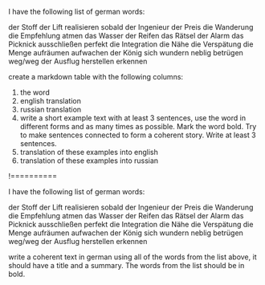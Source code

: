 I have the following list of german words:

der Stoff
der Lift
realisieren
sobald
der Ingenieur
der Preis
die Wanderung
die Empfehlung
atmen
das Wasser
der Reifen
das Rätsel
der Alarm
das Picknick
ausschließen
perfekt
die Integration
die Nähe
die Verspätung
die Menge
aufräumen
aufwachen
der König
sich wundern
neblig
betrügen
weg/weg
der Ausflug
herstellen
erkennen

create a markdown table with the following columns:

1. the word
2. english translation
3. russian translation
4. write a short example text with at least 3 sentences, use the word in different forms and as many times as possible. Mark the word bold. Try to make sentences connected to form a coherent story. Write at least 3 sentences.
5. translation of these examples into english
6. translation of these examples into russian

!==========


I have the following list of german words:

der Stoff
der Lift
realisieren
sobald
der Ingenieur
der Preis
die Wanderung
die Empfehlung
atmen
das Wasser
der Reifen
das Rätsel
der Alarm
das Picknick
ausschließen
perfekt
die Integration
die Nähe
die Verspätung
die Menge
aufräumen
aufwachen
der König
sich wundern
neblig
betrügen
weg/weg
der Ausflug
herstellen
erkennen

write a coherent text in german using all of the words from the list above, it should have a title and a summary. The words from the list should be in bold.